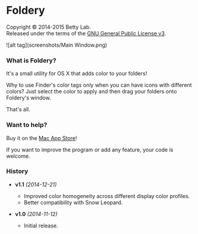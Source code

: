 # Foldery
Copyright © 2014-2015 Betty Lab.  
Released under the terms of the [GNU General Public License v3](http://www.gnu.org/copyleft/gpl.html).

![alt tag](screenshots/Main Window.png)
### What is Foldery?
It's a small utility for OS X that adds color to your folders!  

Why to use Finder's color tags only when you can have icons with different colors? Just select the color to apply and then drag your folders onto Foldery's window.  

That's all.

### Want to help?
Buy it on the [Mac App Store](https://itunes.apple.com/us/app/foldery/id815333099)!  
  
If you want to improve the program or add any feature, your code is welcome.

### History

* __v1.1__ _(2014-12-21)_
    * Improved color homogeneity across different display color profiles.
    * Better compatibility with Snow Leopard.

* __v1.0__ _(2014-11-12)_
    * Initial release.

